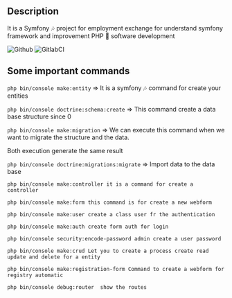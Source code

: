 ## Description

It is a Symfony 🎶 project for employment exchange for understand symfony framework and improvement PHP 🐘 software development

![Github](https://github.com/zearkiatos/symfony-employment-exchange-web/actions/workflows/action.yml/badge.svg)
![GitlabCI](https://gitlab.com/caprilespe/symfony-employment-exchange-web/badges/develop/pipeline.svg)

## Some important commands
 `php bin/console make:entity` => It is a symfony 🎶 command for create your entities

  `php bin/console doctrine:schema:create` => This command create a data base structure since 0

  `php bin/console make:migration` => We can execute this command when we want to migrate the structure and the data.

  Both execution generate the same result

  `php bin/console doctrine:migrations:migrate` => Import data to the data base

  `php bin/console make:controller it is a command for create a controller`

  `php bin/console make:form this command is for create a new webform`

  `php bin/console make:user create a class user fr the authentication`

  `php bin/console make:auth create form auth for login`

  `php bin/console security:encode-password admin create a user password`

  `php bin/console make:crud Let you to create a process create read update and delete for a entity`

  `php bin/console make:registration-form Command to create a webform for registry automatic`

  `php bin/console debug:router  show the routes`